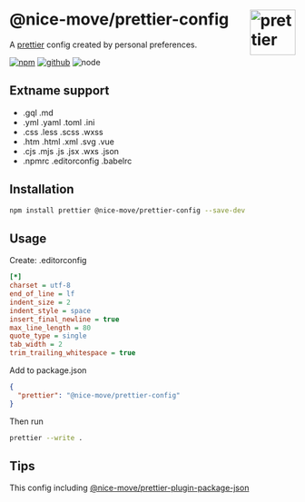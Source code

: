# @nice-move/prettier-config [<img src="https://raw.githubusercontent.com/prettier/prettier-logo/master/images/prettier-icon-light.png" alt="prettier" height="80" align="right">][prettier]

A [prettier] config created by personal preferences.

[![npm][npm-badge]][npm-url]
[![github][github-badge]][github-url]
![node][node-badge]

[prettier]: https://prettier.io/
[npm-url]: https://www.npmjs.com/package/@nice-move/prettier-config
[npm-badge]: https://img.shields.io/npm/v/@nice-move/prettier-config.svg?style=flat-square&logo=npm
[github-url]: https://github.com/nice-move/nice-move/tree/master/packages/prettier-config
[github-badge]: https://img.shields.io/npm/l/@nice-move/prettier-config.svg?style=flat-square&colorB=blue&logo=github
[node-badge]: https://img.shields.io/node/v/@nice-move/prettier-config.svg?style=flat-square&colorB=green&logo=node.js

## Extname support

- .gql .md
- .yml .yaml .toml .ini
- .css .less .scss .wxss
- .htm .html .xml .svg .vue
- .cjs .mjs .js .jsx .wxs .json
- .npmrc .editorconfig .babelrc

## Installation

```bash
npm install prettier @nice-move/prettier-config --save-dev
```

## Usage

Create: .editorconfig

```ini
[*]
charset = utf-8
end_of_line = lf
indent_size = 2
indent_style = space
insert_final_newline = true
max_line_length = 80
quote_type = single
tab_width = 2
trim_trailing_whitespace = true
```

Add to package.json

```json
{
  "prettier": "@nice-move/prettier-config"
}
```

Then run

```bash
prettier --write .
```

## Tips

This config including [@nice-move/prettier-plugin-package-json](https://github.com/nice-move/prettier-plugin-package-json#readme)
